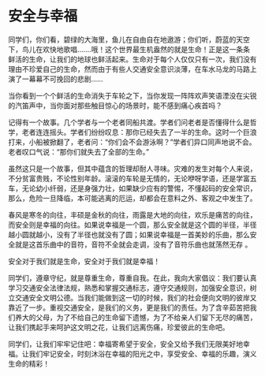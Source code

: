 # 安全与幸福

同学们，你们看，碧绿的大海里，鱼儿在自由自在地遨游；你们听，蔚蓝的天空下，鸟儿在欢快地歌唱…….哦！这个世界最生机盎然的就是生命！正是这一条条鲜活的生命，让我们的地球也鲜活起来。生命对于每个人仅仅只有一次，我们没有理由不珍爱自己的生命，然而由于有些人交通安全意识淡薄，在车水马龙的马路上演了一幕幕不可挽回的悲剧…… 

当你看到一个个鲜活的生命消失于车轮之下，当你发现一阵阵欢声笑语湮没在尖锐的汽笛声中，当你面对那些触目惊心的场景时，能不感到痛心疾首吗？ 

记得有一个故事。几个学者与一个老者同船共渡。学者们问老者是否懂得什么是哲学，老者连连摇头。学者们纷纷叹息：那你已经失去了一半的生命。这时一个巨浪打来，小船被掀翻了，老者问：“你们会不会游泳啊？”学者们异口同声地说不会。老者叹口气说：“那你们就失去了全部的生命。” 

虽然这只是一个故事，但其中蕴含的哲理却耐人寻味。灾难的发生对每个人来说，不分贫富贵贱，不论性别年龄。滚滚的车轮是无情的，无论咿呀学语，还是学富五车，无论幼小纤弱，还是身强力壮，如果缺少应有的警惕，不懂起码的安全常识，那么，危险一旦降临，本可能逃离的厄运，却都会在意料之外、客观之中发生了。 

春风是寒冬的向往，丰硕是金秋的向往，雨露是大地的向往，欢乐是痛苦的向往，而安全则是幸福的向往。如果说幸福是一个圆，那么安全就是这个圆的半径，半径越小圆就越小，没有了半径也就没有了圆；如果说幸福是一首美妙的乐曲，那么安全就是这首乐曲中的音符，音符不全就会走调，没有了音符乐曲也就荡然无存 。 

安全对于我们就是生命，安全对于我们就是幸福！ 

同学们，遵章守纪，就是尊重生命，尊重自我。在此，我向大家倡议：我们要认真学习交通安全法律法规，熟悉和掌握交通标志，遵守交通规则，加强安全意识，树立交通安全文明公德。当我们能做到这一切的时候，我们的社会便向文明的彼岸又靠近了一步。重视交通安全，是我们的义务，更是我们的责任。为了含辛茹苦把我们养大的父母，为了不给自己的生命留下遗憾，为了不给亲人们留下无尽的痛苦，让我们携起手来呵护这文明之花，让我们远离伤痛，珍爱彼此的生命吧。 

同学们，让我们牢牢记住吧：幸福寄希望于安全，安全又给予我们无限美好地幸福。让我们牢记安全，时刻沐浴在幸福的阳光之中，享受安全、幸福的乐趣，演义生命的精彩！
 